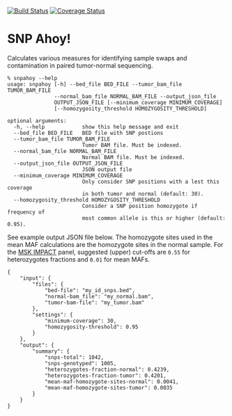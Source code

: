 [![Build Status](https://travis-ci.org/micknudsen/snpahoy.svg?branch=master)](https://travis-ci.org/micknudsen/snpahoy) [![Coverage Status](https://coveralls.io/repos/github/micknudsen/snpahoy/badge.svg?branch=master)](https://coveralls.io/github/micknudsen/snpahoy?branch=master)

# SNP Ahoy!

Calculates various measures for identifying sample swaps and contamination in paired tumor-normal sequencing.

```
% snpahoy --help
usage: snpahoy [-h] --bed_file BED_FILE --tumor_bam_file TUMOR_BAM_FILE
               --normal_bam_file NORMAL_BAM_FILE --output_json_file
               OUTPUT_JSON_FILE [--minimum_coverage MINIMUM_COVERAGE]
               [--homozygosity_threshold HOMOZYGOSITY_THRESHOLD]

optional arguments:
  -h, --help            show this help message and exit
  --bed_file BED_FILE   BED file with SNP postions
  --tumor_bam_file TUMOR_BAM_FILE
                        Tumor BAM file. Must be indexed.
  --normal_bam_file NORMAL_BAM_FILE
                        Normal BAM file. Must be indexed.
  --output_json_file OUTPUT_JSON_FILE
                        JSON output file
  --minimum_coverage MINIMUM_COVERAGE
                        Only consider SNP positions with a lest this coverage
                        in both tumor and normal (default: 30).
  --homozygosity_threshold HOMOZYGOSITY_THRESHOLD
                        Consider a SNP position homozygote if frequency of
                        most common allele is this or higher (default: 0.95).
```

See example output JSON file below. The homozygote sites used in the mean MAF calculations are the homozygote sites in the normal sample. For the [MSK IMPACT](https://doi.org/10.1016/j.jmoldx.2014.12.006) panel, suggested (upper) cut-offs are `0.55` for heterozygotes fractions and `0.01` for mean MAFs.

```
{
    "input": {
        "files": {
            "bed-file": "my_id_snps.bed",
            "normal-bam_file": "my_normal.bam",
            "tumor-bam-file": "my_tumor.bam"
        },
        "settings": {
            "minimum-coverage": 30,
            "homozygosity-threshold": 0.95
        }
    },
    "output": {
        "summary": {
            "snps-total": 1042,
            "snps-genotyped": 1005,
            "heterozygotes-fraction-normal": 0.4239,
            "heterozygotes-fraction-tumor": 0.4201,
            "mean-maf-homozygote-sites-normal": 0.0041,
            "mean-maf-homozygote-sites-tumor": 0.0035
        }
    }
}
```